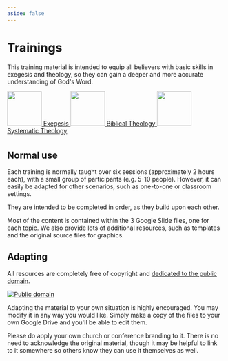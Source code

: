 ```yaml
---
aside: false
---
```



<style lang='sass' scoped>

.trainings
    a
        display: flex
        align-items: center
        font-size: 24px
        padding: 12px 24px

        img
            margin-right: 24px
            width: 64px

</style>


# Trainings

This training material is intended to equip all believers with basic skills in exegesis and theology, so they can gain a deeper and more accurate understanding of God's Word.

<div class='trainings'>
    <a href='https://docs.google.com/presentation/d/1L2pT8TCJOGwZXutwUBj9uAJUwEZpZCfqIO0cqE--5mA' target='exegesis'>
        <img src='/_assets/icon_exegesis.png' width=80 />
        Exegesis
    </a>
    <a href='https://docs.google.com/presentation/d/1D-TewvpDSX9A0prNk8cM3mshwhRROE8lAWURS_Lhu0A' target='biblical'>
        <img src='/_assets/icon_biblical.png' width=80 />
        Biblical Theology
    </a>
    <a href='https://docs.google.com/presentation/d/14Lq29jm-cebQZn6l8SPXXGS4T8CbcsI1mckerYah_i0' target='systematic'>
        <img src='/_assets/icon_systematic.png' width=80 />
        Systematic Theology
    </a>
</div>

<div style='text-align:center;margin-top: 36px;'>
    <VPButton text="View all files" size='big' href="https://drive.google.com/drive/folders/183LxqHU5b7bVLiKhT8G6uu1wa4tDOB43" />
</div>


## Normal use

Each training is normally taught over six sessions (approximately 2 hours each), with a small group of participants (e.g. 5-10 people). However, it can easily be adapted for other scenarios, such as one-to-one or classroom settings.

They are intended to be completed in order, as they build upon each other.

Most of the content is contained within the 3 Google Slide files, one for each topic. We also provide lots of additional resources, such as templates and the original source files for graphics.


## Adapting

All resources are completely free of copyright and [dedicated to the public domain](https://copy.church/free).

[![Public domain](https://copy.church/badges/subtle/alt/free.svg)](https://copy.church/free)

Adapting the material to your own situation is highly encouraged. You may modify it in any way you would like. Simply make a copy of the files to your own Google Drive and you'll be able to edit them.

Please do apply your own church or conference branding to it. There is no need to acknowledge the original material, though it may be helpful to link to it somewhere so others know they can use it themselves as well.
